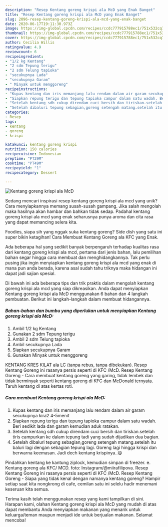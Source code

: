 ```yaml
---
description: "Resep Kentang goreng krispi ala McD yang Enak Banget"
title: "Resep Kentang goreng krispi ala McD yang Enak Banget"
slug: 2096-resep-kentang-goreng-krispi-ala-mcd-yang-enak-banget
date: 2020-06-17T19:11:30.973Z
image: https://img-global.cpcdn.com/recipes/ccdc777915788ec1/751x532cq70/kentang-goreng-krispi-ala-mcd-foto-resep-utama.jpg
thumbnail: https://img-global.cpcdn.com/recipes/ccdc777915788ec1/751x532cq70/kentang-goreng-krispi-ala-mcd-foto-resep-utama.jpg
cover: https://img-global.cpcdn.com/recipes/ccdc777915788ec1/751x532cq70/kentang-goreng-krispi-ala-mcd-foto-resep-utama.jpg
author: Cecilia Willis
ratingvalue: 4.9
reviewcount: 6
recipeingredient:
- "1/2 kg Kentang"
- "2 sdm Tepung terigu"
- "2 sdm Telung tapioka"
- "secukupnya Lada"
- "secukupnya Garam"
- " Minyak untuk menggoreng"
recipeinstructions:
- "Kupas kentang dan iris memanjang lalu rendam dalam air garam secukupnya kira2 4-5menit"
- "Siapkan repung terigu dan tepung tapioka campur dalam satu wadah. Beri sedikit lada dan garam kemudian aduk ratakan."
- "Setelah kentang sdh cukup direndam cuci bersih dan tiriskan.setelah tiris campurkan ke dalam tepung tadi yang sudah dijadikan dua bagian."
- "Setelah dibaluri tepung sebagian,goreng setengah matang.setelah itu baluri lagi dengan sebagian tepung lagi. Goreng lagi hingga krispi dan berwarna keemasan. Jadi dech kentang krispinya..😋"
categories:
- Resep
tags:
- kentang
- goreng
- krispi

katakunci: kentang goreng krispi 
nutrition: 150 calories
recipecuisine: Indonesian
preptime: "PT29M"
cooktime: "PT49M"
recipeyield: "1"
recipecategory: Dessert

---
```



![Kentang goreng krispi ala McD](https://img-global.cpcdn.com/recipes/ccdc777915788ec1/751x532cq70/kentang-goreng-krispi-ala-mcd-foto-resep-utama.jpg)

Sedang mencari inspirasi resep kentang goreng krispi ala mcd yang unik? Cara menyiapkannya memang susah-susah gampang. Jika salah mengolah maka hasilnya akan hambar dan bahkan tidak sedap. Padahal kentang goreng krispi ala mcd yang enak seharusnya punya aroma dan cita rasa yang dapat memancing selera kita.

Foodies, siapa sih yang nggak suka kentang goreng? Side dish yang satu ini super bikin ketagihan! Cara Membuat Kentang Goreng ala KFC yang Enak.

Ada beberapa hal yang sedikit banyak berpengaruh terhadap kualitas rasa dari kentang goreng krispi ala mcd, pertama dari jenis bahan, lalu pemilihan bahan segar hingga cara membuat dan menghidangkannya. Tak perlu pusing jika ingin menyiapkan kentang goreng krispi ala mcd yang enak di mana pun anda berada, karena asal sudah tahu triknya maka hidangan ini dapat jadi sajian spesial.


Di bawah ini ada beberapa tips dan trik praktis dalam mengolah kentang goreng krispi ala mcd yang siap dikreasikan. Anda dapat menyiapkan Kentang goreng krispi ala McD menggunakan 6 bahan dan 4 langkah pembuatan. Berikut ini langkah-langkah dalam membuat hidangannya.

<!--inarticleads1-->

##### Bahan-bahan dan bumbu yang diperlukan untuk menyiapkan Kentang goreng krispi ala McD:

1. Ambil 1/2 kg Kentang
1. Gunakan 2 sdm Tepung terigu
1. Ambil 2 sdm Telung tapioka
1. Ambil secukupnya Lada
1. Siapkan secukupnya Garam
1. Gunakan  Minyak untuk menggoreng


KENTANG KRES KILAT ala LC (tanpa rebus, tanpa dibekukan). Resep Kentang Goreng ini rasanya persis seperti di KFC /McD. Resep Kentang Goreng - Cara membuat kentang goreng yang garing, tidak lembek dan tidak berminyak seperti kentang goreng di KFC dan McDonald ternyata. Taruh kentang di atas kertas roti. 

<!--inarticleads2-->

##### Cara membuat Kentang goreng krispi ala McD:

1. Kupas kentang dan iris memanjang lalu rendam dalam air garam secukupnya kira2 4-5menit
1. Siapkan repung terigu dan tepung tapioka campur dalam satu wadah. Beri sedikit lada dan garam kemudian aduk ratakan.
1. Setelah kentang sdh cukup direndam cuci bersih dan tiriskan.setelah tiris campurkan ke dalam tepung tadi yang sudah dijadikan dua bagian.
1. Setelah dibaluri tepung sebagian,goreng setengah matang.setelah itu baluri lagi dengan sebagian tepung lagi. Goreng lagi hingga krispi dan berwarna keemasan. Jadi dech kentang krispinya..😋


Pindahkan kentang ke kantung ziplock, kemudian simpan di freezer. e. Kentang goreng ala KFC/ MCD. foto: Instagram/@miirafilipova. Resep Kentang Goreng ini rasanya persis seperti di KFC /McD. Resep Kentang Goreng - Siapa yang tidak kenal dengan namanya kentang goreng? Hampir setiap saat kita nongkrong di cafe, cemilan satu ini selelu hadir menemani keseruan kita semua. 

Terima kasih telah menggunakan resep yang kami tampilkan di sini. Harapan kami, olahan Kentang goreng krispi ala McD yang mudah di atas dapat membantu Anda menyiapkan makanan yang menarik untuk keluarga/teman maupun menjadi ide untuk berjualan makanan. Selamat mencoba!
